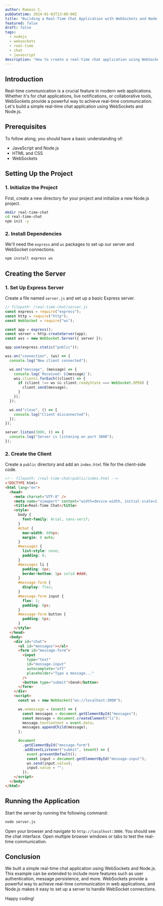 ```yaml
---
author: Romain C.
pubDatetime: 2024-01-03T13:00:00Z
title: "Building a Real-Time Chat Application with WebSockets and Node.js"
featured: false
draft: false
tags:
  - nodejs
  - websockets
  - real-time
  - chat
  - javascript
description: "How to create a real-time chat application using WebSockets and Node.js"
---
```


## Introduction

Real-time communication is a crucial feature in modern web applications. Whether it's for chat applications, live notifications, or collaborative tools, WebSockets provide a powerful way to achieve real-time communication. Let's build a simple real-time chat application using WebSockets and Node.js.

## Prerequisites

To follow along, you should have a basic understanding of:

- JavaScript and Node.js
- HTML and CSS
- WebSockets

## Setting Up the Project

### 1. Initialize the Project

First, create a new directory for your project and initialize a new Node.js project.

```sh
mkdir real-time-chat
cd real-time-chat
npm init -y
```

### 2. Install Dependencies

We'll need the `express` and `ws` packages to set up our server and WebSocket connections.

```sh
npm install express ws
```

## Creating the Server

### 1. Set Up Express Server

Create a file named `server.js` and set up a basic Express server.

```javascript
// filepath: /real-time-chat/server.js
const express = require("express");
const http = require("http");
const WebSocket = require("ws");

const app = express();
const server = http.createServer(app);
const wss = new WebSocket.Server({ server });

app.use(express.static("public"));

wss.on("connection", (ws) => {
  console.log("New client connected");

  ws.on("message", (message) => {
    console.log(`Received: ${message}`);
    wss.clients.forEach((client) => {
      if (client !== ws && client.readyState === WebSocket.OPEN) {
        client.send(message);
      }
    });
  });

  ws.on("close", () => {
    console.log("Client disconnected");
  });
});

server.listen(3000, () => {
  console.log("Server is listening on port 3000");
});
```

### 2. Create the Client

Create a `public` directory and add an `index.html` file for the client-side code.

```html
<!-- filepath: /real-time-chat/public/index.html -->
<!DOCTYPE html>
<html lang="en">
  <head>
    <meta charset="UTF-8" />
    <meta name="viewport" content="width=device-width, initial-scale=1.0" />
    <title>Real-Time Chat</title>
    <style>
      body {
        font-family: Arial, sans-serif;
      }
      #chat {
        max-width: 600px;
        margin: 0 auto;
      }
      #messages {
        list-style: none;
        padding: 0;
      }
      #messages li {
        padding: 8px;
        border-bottom: 1px solid #ddd;
      }
      #message-form {
        display: flex;
      }
      #message-form input {
        flex: 1;
        padding: 8px;
      }
      #message-form button {
        padding: 8px;
      }
    </style>
  </head>
  <body>
    <div id="chat">
      <ul id="messages"></ul>
      <form id="message-form">
        <input
          type="text"
          id="message-input"
          autocomplete="off"
          placeholder="Type a message..."
        />
        <button type="submit">Send</button>
      </form>
    </div>
    <script>
      const ws = new WebSocket("ws://localhost:3000");

      ws.onmessage = (event) => {
        const messages = document.getElementById("messages");
        const message = document.createElement("li");
        message.textContent = event.data;
        messages.appendChild(message);
      };

      document
        .getElementById("message-form")
        .addEventListener("submit", (event) => {
          event.preventDefault();
          const input = document.getElementById("message-input");
          ws.send(input.value);
          input.value = "";
        });
    </script>
  </body>
</html>
```

## Running the Application

Start the server by running the following command:

```sh
node server.js
```

Open your browser and navigate to `http://localhost:3000`. You should see the chat interface. Open multiple browser windows or tabs to test the real-time communication.

## Conclusion

We built a simple real-time chat application using WebSockets and Node.js. This example can be extended to include more features such as user authentication, message persistence, and more. WebSockets provide a powerful way to achieve real-time communication in web applications, and Node.js makes it easy to set up a server to handle WebSocket connections.

Happy coding!
